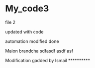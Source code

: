 # My_code3

file 2

updated with code 


automation modified done

Maion brandcha sdfasdf asdf asf 


Modification gadded by Ismail **********

